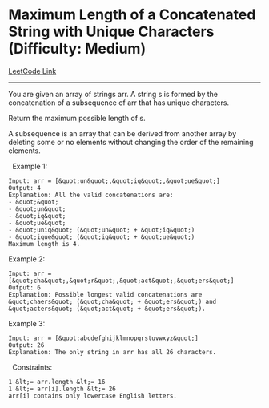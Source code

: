 # Maximum Length of a Concatenated String with Unique Characters (Difficulty: Medium)

[LeetCode Link](https://leetcode.com/problems/maximum-length-of-a-concatenated-string-with-unique-characters/)

---

You are given an array of strings arr. A string s is formed by the concatenation of a subsequence of arr that has unique characters.

Return the maximum possible length of s.

A subsequence is an array that can be derived from another array by deleting some or no elements without changing the order of the remaining elements.

&nbsp;
Example 1:

```
Input: arr = [&quot;un&quot;,&quot;iq&quot;,&quot;ue&quot;]
Output: 4
Explanation: All the valid concatenations are:
- &quot;&quot;
- &quot;un&quot;
- &quot;iq&quot;
- &quot;ue&quot;
- &quot;uniq&quot; (&quot;un&quot; + &quot;iq&quot;)
- &quot;ique&quot; (&quot;iq&quot; + &quot;ue&quot;)
Maximum length is 4.
```

Example 2:

```
Input: arr = [&quot;cha&quot;,&quot;r&quot;,&quot;act&quot;,&quot;ers&quot;]
Output: 6
Explanation: Possible longest valid concatenations are &quot;chaers&quot; (&quot;cha&quot; + &quot;ers&quot;) and &quot;acters&quot; (&quot;act&quot; + &quot;ers&quot;).
```

Example 3:

```
Input: arr = [&quot;abcdefghijklmnopqrstuvwxyz&quot;]
Output: 26
Explanation: The only string in arr has all 26 characters.
```

&nbsp;
Constraints:


	1 &lt;= arr.length &lt;= 16
	1 &lt;= arr[i].length &lt;= 26
	arr[i] contains only lowercase English letters.


